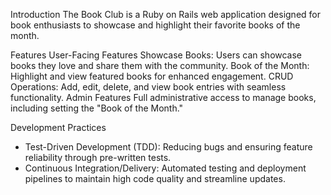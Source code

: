 Introduction
The Book Club is a Ruby on Rails web application designed for book enthusiasts to showcase and highlight their favorite books of the month. 


Features
User-Facing Features
Showcase Books: Users can showcase books they love and share them with the community.
Book of the Month: Highlight and view featured books for enhanced engagement.
CRUD Operations: Add, edit, delete, and view book entries with seamless functionality.
Admin Features
Full administrative access to manage books, including setting the "Book of the Month."


Development Practices
- Test-Driven Development (TDD): Reducing bugs and ensuring feature reliability through pre-written tests.
- Continuous Integration/Delivery: Automated testing and deployment pipelines to maintain high code quality and streamline updates.
